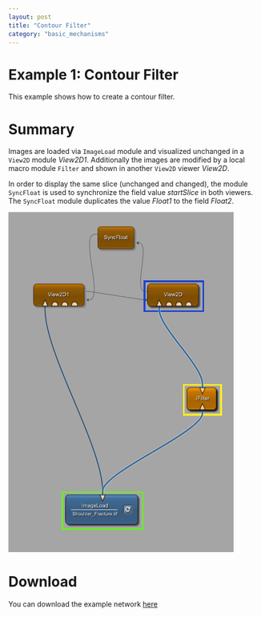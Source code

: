 ```yaml
---
layout: post
title: "Contour Filter"
category: "basic_mechanisms"
---
```


# Example 1: Contour Filter
This example shows how to create a contour filter.

# Summary
Images are loaded via `ImageLoad` module and visualized unchanged in a `View2D` module *View2D1*.
Additionally the images are modified by a local macro module `Filter` and shown in another `View2D` viewer *View2D*.

In order to display the same slice (unchanged and changed), the module `SyncFloat` is used to synchronize the field value *startSlice* in both viewers. The `SyncFloat` module duplicates the value *Float1* to the field *Float2*.

![Screenshot](/examples/basic_mechanisms/contour_filter/image.png)

# Download
You can download the example network [here](/examples/basic_mechanisms/contour_filter/ContourFilter.zip)

